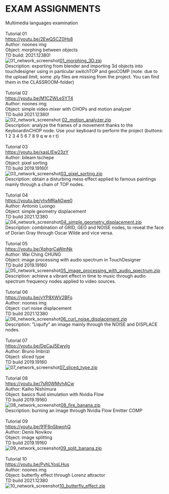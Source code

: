 # EXAM ASSIGNMENTS <br>
Multimedia languages examination <br>
<br>
Tutorial 01 <br>
https://youtu.be/2EwQSCZ0Hs8 <br>
Author: noones img <br>
Object: morphing between objects <br>
TD build: 2021.12380!<br>
![01_network_screenshot](https://user-images.githubusercontent.com/77727174/117533086-0fab6c00-afeb-11eb-9627-059f7fe1f80e.png)[01_morphing_3D.zip](https://github.com/arcangelocimmino/EXAM-ASSIGNMENTS/files/6445574/01_morphing_3D.zip)<br>
Description: exporting from blender and importing 3d objects into touchdesigner using in particular switchTOP and geoCOMP (note: due to the upload limit, some .ply files are missing from the project. You can find them in the CLASSROOM-folder)
<br>
<br>
Tutorial 02 <br>
https://youtu.be/M1CZWLeSYT4 <br>
Author: noones img <br>
Object: simple video mixer with CHOPs and motion analyzer <br>
TD build 2021.12380!<br>
![02_network_screenshot](https://user-images.githubusercontent.com/77727174/117533779-f2789c80-afee-11eb-84e0-cc302beb95a6.png)
[02_motion_analyzer.zip](https://github.com/arcangelocimmino/EXAM-ASSIGNMENTS/files/6445583/02_motion_analyzer.zip)<br>
Description: analyze the frames of a movement thanks to the KeyboardinCHOP node. Use your keyboard to perform the project (buttons: 1 2 3 4 5 6 7 8 9 q w e r t)
<br>
<br>
Tutorial 03 <br>
https://youtu.be/xasLIEw23zY <br>
Author: bileam tschepe <br>
Object: pixel sorting <br>
TD build 2019.19160!<br>
![03_network_screenshot](https://user-images.githubusercontent.com/77727174/117533286-42a22f80-afec-11eb-8e5b-d8680c6ffbf3.png)[03_pixel_sorting.zip](https://github.com/arcangelocimmino/EXAM-ASSIGNMENTS/files/6445591/03_pixel_sorting.zip)<br>
Description: obtain a disturbing mess effect applied to famous paintings mainly through a chain of TOP nodes.
<br>
<br>
Tutorial 04 <br>
https://youtu.be/yhvMRaAGwe0 <br>
Author: Antonio Luongo <br>
Object: simple geometry displacement  <br>
TD build 2021.12380 <br>
![04_network_screenshot](https://user-images.githubusercontent.com/77727174/117533348-9280f680-afec-11eb-950e-a209b52dbbad.png)[04_simple_geometry_displacement.zip](https://github.com/arcangelocimmino/EXAM-ASSIGNMENTS/files/6445593/04_simple_geometry_displacement.zip)<br>
Description: combination of GRID, GEO and NOISE nodes, to reveal the face of Dorian Gray through Oscar Wilde and vice versa.
<br>
<br>
Tutorial 05 <br>
https://youtu.be/XphgrCaWmNk <br>
Author: Wai Ching CHUNG <br>
Object: image processing with audio spectrum in TouchDesigner <br>
TD build 2019.19160 <br>
![05_network_screenshot](https://user-images.githubusercontent.com/77727174/117533388-d83dbf00-afec-11eb-8f5f-0cd3d5d0db06.png)[05_image_processing_with_audio_spectrum.zip](https://github.com/arcangelocimmino/EXAM-ASSIGNMENTS/files/6445594/05_image_processing_with_audio_spectrum.zip) <br>
Description: achieve a vibrant effect in time to music through audio spectrum frequency nodes applied to video sources.
<br>
<br>
Tutorial 06 <br>
https://youtu.be/vYP8XWV2BFo <br>
Author: noones img <br>
Object: curl noise displacement <br>
TD build 2021.12380 <br>
![06_network_screenshot](https://user-images.githubusercontent.com/77727174/117533427-133ff280-afed-11eb-8064-3d4b65b69712.png)[06_curl_noise_displacement.zip](https://github.com/arcangelocimmino/EXAM-ASSIGNMENTS/files/6445595/06_curl_noise_displacement.zip) <br>
Description: "Liquify" an image mainly through the NOISE and DISPLACE nodes.
<br>
<br>
Tutorial 07 <br>
https://youtu.be/DeCaJ5EwyIg <br>
Author: Bruno Imbrizi <br>
Object: sliced type <br>
TD build 2019.19160 <br>
![07_network_screenshot](https://user-images.githubusercontent.com/77727174/117533468-497d7200-afed-11eb-830a-d067b0c0b388.png)[07_sliced_type.zip](https://github.com/arcangelocimmino/EXAM-ASSIGNMENTS/files/6445596/07_sliced_type.zip)
<br>
<br>
Tutorial 08 <br>
https://youtu.be/7sR0WMvhACw <br>
Author: Kaiho Nishimura <br>
Object:  basics fluid simulation with Nvidia Flow <br>
TD build 2019.19160 <br>
![08_network_screenshot](https://user-images.githubusercontent.com/77727174/117533506-877a9600-afed-11eb-8c04-41be45703daf.png)[08_fire_banana.zip](https://github.com/arcangelocimmino/EXAM-ASSIGNMENTS/files/6445597/08_fire_banana.zip) <br>
Description: burning an image through Nvidia Flow Emitter COMP
<br>
<br>
Tutorial 09 <br>
https://youtu.be/91F6nSbwohQ <br>
Author: Denis Novikov <br>
Object: image splitting <br>
TD build 2019.19160 <br>
![09_network_screenshot](https://user-images.githubusercontent.com/77727174/117533541-af69f980-afed-11eb-9fe3-55380bf35308.png)[09_split_banana.zip](https://github.com/arcangelocimmino/EXAM-ASSIGNMENTS/files/6445599/09_split_banana.zip)
<br>
<br>
Tutorial 10 <br>
https://youtu.be/PvhLYosLHus <br>
Author: noones img <br>
Object: butterfly effect through Lorenz attractor <br>
TD build 2021.12380 <br>
![10_network_screenshot](https://user-images.githubusercontent.com/77727174/117533576-db857a80-afed-11eb-9a7b-0d1f5d2fe474.png)[10_butterfly_effect.zip](https://github.com/arcangelocimmino/EXAM-ASSIGNMENTS/files/6445600/10_butterfly_effect.zip)






